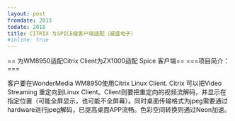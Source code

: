```yaml
---
layout: post
fromdate: 2013
todate: 2018
title: CITRIX 与SPICE瘦客户端适配（威盛电子）
#inline: true
---
```

== 为WM8950适配Citrix Client为ZX1000适配 Spice 客户端==
===项目简介：===

客户要在WonderMedia WM8950使用Citrix Linux Client. Citrix 可以把Video Streaming 重定向到Linux Client。Client则要把重定向的视频流解码，并显示在指定位置（可能全屏显示，也可能不全屏幕）。同时桌面传输格式为jpeg需要通过hardware进行jpeg解码，已提高桌面APP流畅。色彩空间转换则通过Neon加速。
